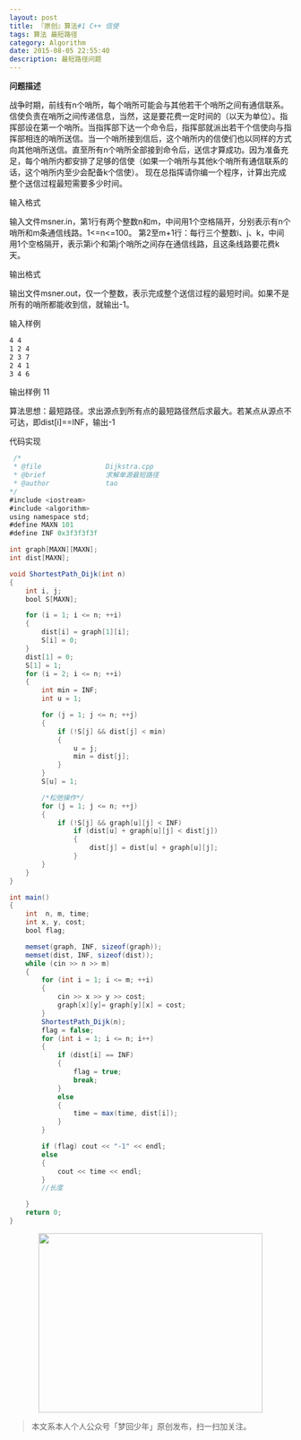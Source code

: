 ```yaml
---
layout: post
title: 『原创』算法#1 C++ 信使
tags: 算法 最短路径
category: Algorithm
date: 2015-08-05 22:55:40
description: 最短路径问题
---
```


**问题描述**

战争时期，前线有n个哨所，每个哨所可能会与其他若干个哨所之间有通信联系。信使负责在哨所之间传递信息，当然，这是要花费一定时间的（以天为单位）。指挥部设在第一个哨所。当指挥部下达一个命令后，指挥部就派出若干个信使向与指挥部相连的哨所送信。当一个哨所接到信后，这个哨所内的信使们也以同样的方式向其他哨所送信。直至所有n个哨所全部接到命令后，送信才算成功。因为准备充足，每个哨所内都安排了足够的信使（如果一个哨所与其他k个哨所有通信联系的话，这个哨所内至少会配备k个信使）。
现在总指挥请你编一个程序，计算出完成整个送信过程最短需要多少时间。

输入格式

输入文件msner.in，第1行有两个整数n和m，中间用1个空格隔开，分别表示有n个哨所和m条通信线路。1<=n<=100。
第2至m+1行：每行三个整数i、j、k，中间用1个空格隔开，表示第i个和第j个哨所之间存在通信线路，且这条线路要花费k天。

输出格式

输出文件msner.out，仅一个整数，表示完成整个送信过程的最短时间。如果不是所有的哨所都能收到信，就输出-1。

输入样例

```bash
4 4
1 2 4
2 3 7
2 4 1
3 4 6
```

输出样例
11

算法思想：最短路径。求出源点到所有点的最短路径然后求最大。若某点从源点不可达，即dist[i]==INF，输出-1

代码实现

```java
 /*
 * @file				Dijkstra.cpp
 * @brief				求解单源最短路径
 * @author				tao
*/
#include <iostream>
#include <algorithm>
using namespace std;
#define MAXN 101
#define INF 0x3f3f3f3f

int graph[MAXN][MAXN];
int dist[MAXN];

void ShortestPath_Dijk(int n)
{
	int i, j;
	bool S[MAXN];

	for (i = 1; i <= n; ++i)
	{
		dist[i] = graph[1][i];
		S[i] = 0;
	}
	dist[1] = 0;
	S[1] = 1;
	for (i = 2; i <= n; ++i)
	{
		int min = INF;
		int u = 1;

		for (j = 1; j <= n; ++j)
		{
			if (!S[j] && dist[j] < min)
			{
				u = j;
				min = dist[j];
			}
		}
		S[u] = 1;

		/*松弛操作*/
		for (j = 1; j <= n; ++j)
		{
			if (!S[j] && graph[u][j] < INF)
				if (dist[u] + graph[u][j] < dist[j])
				{
					dist[j] = dist[u] + graph[u][j];
				}
		}
	}
}

int main()
{
	int  n, m, time;
	int x, y, cost;
	bool flag;

	memset(graph, INF, sizeof(graph));
	memset(dist, INF, sizeof(dist));
	while (cin >> n >> m)
	{
		for (int i = 1; i <= m; ++i)
		{
			cin >> x >> y >> cost;
			graph[x][y]= graph[y][x] = cost;
		}
		ShortestPath_Dijk(n);
		flag = false;
		for (int i = 1; i <= n; i++)
		{
			if (dist[i] == INF)
			{
				flag = true;
				break;
			}
			else
			{
				time = max(time, dist[i]);
			}
		}

		if (flag) cout << "-1" << endl;
		else
		{
			cout << time << endl;
		}
		//长度

	}
	return 0;
}
```

<div align="center">
<img src="http://7xlkoc.com1.z0.glb.clouddn.com/qrcodenew.jpg" width="400" height="320" />
</div>

> 本文系本人个人公众号「梦回少年」原创发布，扫一扫加关注。